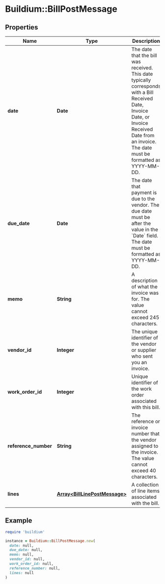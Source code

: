 # Buildium::BillPostMessage

## Properties

| Name | Type | Description | Notes |
| ---- | ---- | ----------- | ----- |
| **date** | **Date** | The date that the bill was received. This date typically corresponds with a Bill Received Date, Invoice Date, or Invoice Received Date from an invoice. The date must be formatted as YYYY-MM-DD. |  |
| **due_date** | **Date** | The date that payment is due to the vendor. The due date must be after the value in the &#x60;Date&#x60; field. The date must be formatted as YYYY-MM-DD. |  |
| **memo** | **String** | A description of what the invoice was for. The value cannot exceed 245 characters. | [optional] |
| **vendor_id** | **Integer** | The unique identifier of the vendor or supplier who sent you an invoice. |  |
| **work_order_id** | **Integer** | Unique identifier of the work order associated with this bill. | [optional] |
| **reference_number** | **String** | The reference or invoice number that the vendor assigned to the invoice. The value cannot exceed 40 characters. | [optional] |
| **lines** | [**Array&lt;BillLinePostMessage&gt;**](BillLinePostMessage.md) | A collection of line items associated with the bill. |  |

## Example

```ruby
require 'buildium'

instance = Buildium::BillPostMessage.new(
  date: null,
  due_date: null,
  memo: null,
  vendor_id: null,
  work_order_id: null,
  reference_number: null,
  lines: null
)
```


